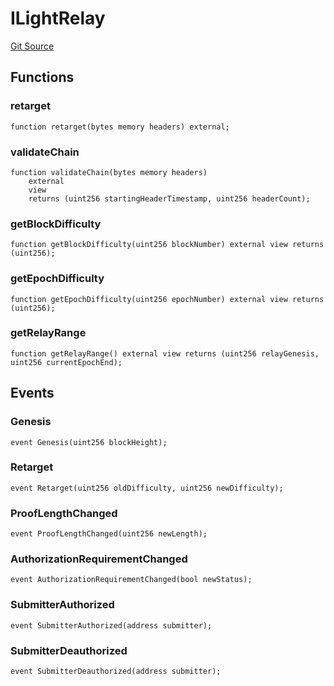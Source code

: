 # ILightRelay
[Git Source](https://github.com/bob-collective/bob/blob/d9da9844231f0238dc8154200871bc3b4af31769/src/relay/LightRelay.sol)

[//]: # (**Inherits:**)

[//]: # ([IRelay]&#40;/docs/docs/contracts/src/src/bridge/IRelay.sol/interface.IRelay.md&#41;)


## Functions
### retarget


```solidity
function retarget(bytes memory headers) external;
```

### validateChain


```solidity
function validateChain(bytes memory headers)
    external
    view
    returns (uint256 startingHeaderTimestamp, uint256 headerCount);
```

### getBlockDifficulty


```solidity
function getBlockDifficulty(uint256 blockNumber) external view returns (uint256);
```

### getEpochDifficulty


```solidity
function getEpochDifficulty(uint256 epochNumber) external view returns (uint256);
```

### getRelayRange


```solidity
function getRelayRange() external view returns (uint256 relayGenesis, uint256 currentEpochEnd);
```

## Events
### Genesis

```solidity
event Genesis(uint256 blockHeight);
```

### Retarget

```solidity
event Retarget(uint256 oldDifficulty, uint256 newDifficulty);
```

### ProofLengthChanged

```solidity
event ProofLengthChanged(uint256 newLength);
```

### AuthorizationRequirementChanged

```solidity
event AuthorizationRequirementChanged(bool newStatus);
```

### SubmitterAuthorized

```solidity
event SubmitterAuthorized(address submitter);
```

### SubmitterDeauthorized

```solidity
event SubmitterDeauthorized(address submitter);
```

